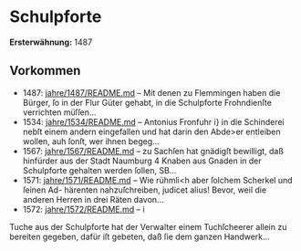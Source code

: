 # Schulpforte

**Ersterwähnung:** 1487

## Vorkommen
- 1487: [jahre/1487/README.md](../jahre/1487/README.md) – Mit denen zu Flemmingen haben die Bürger, ſo in
der Flur Güter gehabt, in die Schulpforte Frohndienſte
verrichten müſſen...
- 1534: [jahre/1534/README.md](../jahre/1534/README.md) – Antonius Fronfuhr i} in die Schinderei nebſt einem
andern eingefallen und hat darin den Abde>er entleiben
wollen, auh ſonſt, wer ihnen begeg...
- 1567: [jahre/1567/README.md](../jahre/1567/README.md) – zu Sachſen hat gnädigſt bewilligt, daß
hinfürder aus der Stadt Naumburg 4 Knaben aus Gnaden
in der Schulpforte gehalten werden ſollen, SB...
- 1571: [jahre/1571/README.md](../jahre/1571/README.md) – Wie rühmli<h aber ſolchem Scherkel und ſeinen Ad-
härenten nahzuſchreiben, judicet alius! Bevor, weil die
anderen Herren in drei Räten davon...
- 1572: [jahre/1572/README.md](../jahre/1572/README.md) – i

Tuche aus der Schulpforte hat der Verwalter einem
Tuchſcheerer allein zu bereiten gegeben, dafür iſt gebeten,
daß ſie dem ganzen Handwerk...
